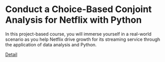 # Conduct a Choice-Based Conjoint Analysis for Netflix with Python

In this project-based course, you will immerse yourself in a real-world scenario as you help Netflix drive growth for its streaming service through the application of data analysis and Python. 

[Detail](https://eduitfree.com/courses/conduct-a-choice-based-conjoint-analysis-for-netflix-with-python)